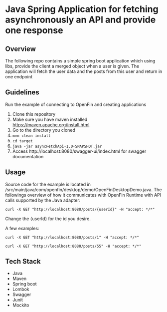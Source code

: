 # Java Spring Application for fetching asynchronously an API and provide one response

## Overview
The following repo contains a simple spring boot application which using libs, provide the client a merged object when a user is given.
The application will fetch the user data and the posts from this user and return in one endpoint

## Guidelines
Run the example of connecting to OpenFin and creating applications

1. Clone this repository
2. Make sure you have maven installed https://maven.apache.org/install.html
3. Go to the directory you cloned
4. ```mvn clean install```
5. ```cd target```
6. ```java -jar asyncFetchApi-1.0-SNAPSHOT.jar```
7. Access http://localhost:8080/swagger-ui/index.html for swagger documentation

## Usage

Source code for the example is located in /src/main/java/com/openfin/desktop/demo/OpenFinDesktopDemo.java.  The followings overview of how it communicates with OpenFin Runtime with API calls supported by the Java adapter:

```curl -X GET "http://localhost:8080/posts/{userId}" -H "accept: */*"```

Change the {userId} for the id you desire.

A few examples:

```curl -X GET "http://localhost:8080/posts/1" -H "accept: */*"```

```curl -X GET "http://localhost:8080/posts/55" -H "accept: */*"```

## Tech Stack

- Java
- Maven
- Spring boot
- Lombok
- Swagger
- Junit
- Mockito
